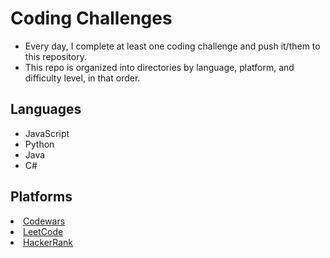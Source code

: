 # Coding Challenges

* Every day, I complete at least one coding challenge and push it/them to this repository.
* This repo is organized into directories by language, platform, and difficulty level, in that order.

## Languages   
* JavaScript
* Python
* Java
* C#

## Platforms
<li><a target="_blank" href="https://www.codewars.com/users/thomascarney315"><span> Codewars</span></a></li>
<li><a target="_blank" href="https://leetcode.com/thomascarney315/"><span> LeetCode</span></a></li>
<li><a target="_blank" href="https://www.hackerrank.com/thomascarney315"><span>HackerRank</span></a></li>
<!-- <li><a target="_blank" href="#"><span>CodeForces</span></a></li> -->
